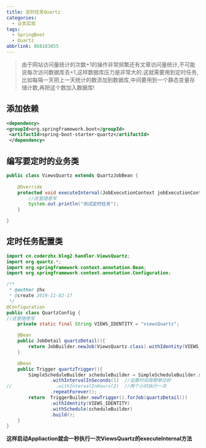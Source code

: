 ```yaml
---
title: 定时任务Quartz
categories:
  - 业务实现
tags:
  - SpringBoot
  - Quartz
abbrlink: 868183855
---
```



> 由于网站访问量统计的次数+1的操作非常频繁还有文章访问量统计,不可能说每次访问数据库去+1,这样数据库压力是非常大的.这就需要用到定时任务,比如每隔一天把上一天统计的数添加到数据库,中间要用到一个静态变量存储计数,再把这个数加入数据库!

<!--more-->

## 添加依赖

```xml
<dependency>
<groupId>org.springframework.boot</groupId>
 <artifactId>spring-boot-starter-quartz</artifactId>
 </dependency>
```

## 编写要定时的业务类

```java
public class ViewsQuartz extends QuartzJobBean {
  
    @Override
    protected void executeInternal(JobExecutionContext jobExecutionContext) throws JobExecutionException {
        //这里随意写
        System.out.println("测试定时任务");
    }

}
```

## 定时任务配置类

```java
import cn.coderzhx.blog2.handler.ViewsQuartz;
import org.quartz.*;
import org.springframework.context.annotation.Bean;
import org.springframework.context.annotation.Configuration;

/**
 * @author zhx
 * @create 2019-11-02-17
 */
@Configuration
public class QuartzConfig {
//这里随便写
    private static final String VIEWS_IDENTITY = "viewsQuartz";

    @Bean
    public JobDetail quartzDetail(){
        return JobBuilder.newJob(ViewsQuartz.class).withIdentity(VIEWS_IDENTITY).storeDurably().build();
    }

    @Bean
    public Trigger quartzTrigger(){
        SimpleScheduleBuilder scheduleBuilder = SimpleScheduleBuilder.simpleSchedule()
                .withIntervalInSeconds(1)  //设置时间周期单位秒
//                .withIntervalInHours(2)  //两个小时执行一次
                .repeatForever();
        return  TriggerBuilder.newTrigger().forJob(quartzDetail())
                .withIdentity(VIEWS_IDENTITY)
                .withSchedule(scheduleBuilder)
                .build();
    }
}
```

**这样启动Appliaction就会一秒执行一次ViewsQuartz的executeInternal方法**

